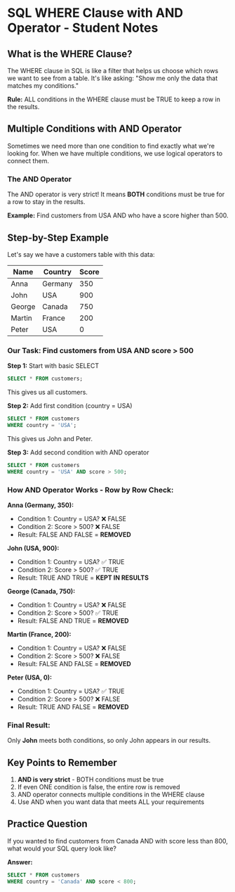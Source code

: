 # SQL WHERE Clause with AND Operator - Student Notes

## What is the WHERE Clause?

The WHERE clause in SQL is like a filter that helps us choose which rows we want to see from a table. It's like asking: "Show me only the data that matches my conditions."

**Rule:** ALL conditions in the WHERE clause must be TRUE to keep a row in the results.

## Multiple Conditions with AND Operator

Sometimes we need more than one condition to find exactly what we're looking for. When we have multiple conditions, we use logical operators to connect them.

### The AND Operator

The AND operator is very strict! It means **BOTH** conditions must be true for a row to stay in the results.

**Example:** Find customers from USA AND who have a score higher than 500.

## Step-by-Step Example

Let's say we have a customers table with this data:

| Name   | Country | Score |
|--------|---------|-------|
| Anna   | Germany | 350   |
| John   | USA     | 900   |
| George | Canada  | 750   |
| Martin | France  | 200   |
| Peter  | USA     | 0     |

### Our Task: Find customers from USA AND score > 500

**Step 1:** Start with basic SELECT
```sql
SELECT * FROM customers;
```
This gives us all customers.

**Step 2:** Add first condition (country = USA)
```sql
SELECT * FROM customers
WHERE country = 'USA';
```
This gives us John and Peter.

**Step 3:** Add second condition with AND operator
```sql
SELECT * FROM customers
WHERE country = 'USA' AND score > 500;
```

### How AND Operator Works - Row by Row Check:

**Anna (Germany, 350):**
- Condition 1: Country = USA? ❌ FALSE
- Condition 2: Score > 500? ❌ FALSE
- Result: FALSE AND FALSE = **REMOVED**

**John (USA, 900):**
- Condition 1: Country = USA? ✅ TRUE
- Condition 2: Score > 500? ✅ TRUE
- Result: TRUE AND TRUE = **KEPT IN RESULTS**

**George (Canada, 750):**
- Condition 1: Country = USA? ❌ FALSE
- Condition 2: Score > 500? ✅ TRUE
- Result: FALSE AND TRUE = **REMOVED**

**Martin (France, 200):**
- Condition 1: Country = USA? ❌ FALSE
- Condition 2: Score > 500? ❌ FALSE
- Result: FALSE AND FALSE = **REMOVED**

**Peter (USA, 0):**
- Condition 1: Country = USA? ✅ TRUE
- Condition 2: Score > 500? ❌ FALSE
- Result: TRUE AND FALSE = **REMOVED**

### Final Result:
Only **John** meets both conditions, so only John appears in our results.

## Key Points to Remember

1. **AND is very strict** - BOTH conditions must be true
2. If even ONE condition is false, the entire row is removed
3. AND operator connects multiple conditions in the WHERE clause
4. Use AND when you want data that meets ALL your requirements

## Practice Question

If you wanted to find customers from Canada AND with score less than 800, what would your SQL query look like?

**Answer:**
```sql
SELECT * FROM customers
WHERE country = 'Canada' AND score < 800;
```
